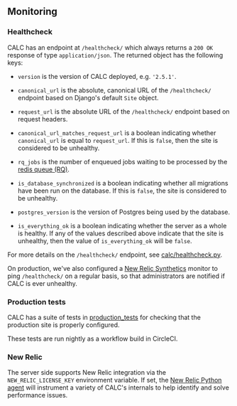 ## Monitoring

### Healthcheck

CALC has an endpoint at `/healthcheck/` which always
returns a `200 OK` response of type `application/json`. The
returned object has the following keys:

* `version` is the version of CALC deployed, e.g. `'2.5.1'`.

* `canonical_url` is the absolute, canonical URL of the
  `/healthcheck/` endpoint based on Django's default
  `Site` object.

* `request_url` is the absolute URL of the `/healthcheck/`
  endpoint based on request headers.

* `canonical_url_matches_request_url` is a boolean
  indicating whether `canonical_url` is equal to
  `request_url`. If this is `false`, then the site is
  considered to be unhealthy.

* `rq_jobs` is the number of enqueued jobs waiting to be
  processed by the [redis queue (RQ)][rq].

* `is_database_synchronized` is a boolean indicating whether
  all migrations have been run on the database. If
  this is `false`, the site is considered to be unhealthy.

* `postgres_version` is the version of Postgres being used
  by the database.

* `is_everything_ok` is a boolean indicating whether the
  server as a whole is healthy. If any of the values
  described above indicate that the site is unhealthy, then
  the value of `is_everything_ok` will be `false`.

For more details on the `/healthcheck/` endpoint, see
[calc/healthcheck.py](../calc/healthcheck.py).

On production, we've also configured a [New Relic Synthetics][]
monitor to ping `/healthcheck/` on a regular basis, so that
administrators are notified if CALC is ever unhealthy.

### Production tests

CALC has a suite of tests in [production_tests](../production_tests/) for
checking that the production site is properly configured.

These tests are run nightly as a workflow build in CircleCI.

### New Relic

The server side supports New Relic integration via the
`NEW_RELIC_LICENSE_KEY` environment variable.  If set, the
[New Relic Python agent][] will instrument a variety of
CALC's internals to help identify and solve performance issues.

[rq]: http://python-rq.org/
[New Relic Python agent]: https://docs.newrelic.com/docs/agents/python-agent
[New Relic Synthetics]: https://docs.newrelic.com/docs/synthetics/new-relic-synthetics/getting-started/introduction-new-relic-synthetics
